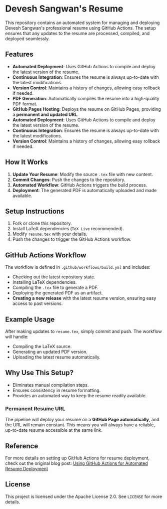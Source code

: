# Devesh Sangwan's Resume

This repository contains an automated system for managing and deploying Devesh Sangwan's professional resume using GitHub Actions. The setup ensures that any updates to the resume are processed, compiled, and deployed seamlessly.

## Features
- **Automated Deployment**: Uses GitHub Actions to compile and deploy the latest version of the resume.
- **Continuous Integration**: Ensures the resume is always up-to-date with the latest modifications.
- **Version Control**: Maintains a history of changes, allowing easy rollback if needed.
- **PDF Generation**: Automatically compiles the resume into a high-quality PDF format.
- **GitHub Pages Hosting**: Deploys the resume on GitHub Pages, providing a **permanent and updated URL**.
- **Automated Deployment**: Uses GitHub Actions to compile and deploy the latest version of the resume.
- **Continuous Integration**: Ensures the resume is always up-to-date with the latest modifications.
- **Version Control**: Maintains a history of changes, allowing easy rollback if needed.

## How It Works
1. **Update Your Resume**: Modify the source `.tex` file with new content.
2. **Commit Changes**: Push the changes to the repository.
3. **Automated Workflow**: GitHub Actions triggers the build process.
4. **Deployment**: The generated PDF is automatically uploaded and made available.

## Setup Instructions
1. Fork or clone this repository.
2. Install LaTeX dependencies (`TeX Live` recommended).
3. Modify `resume.tex` with your details.
4. Push the changes to trigger the GitHub Actions workflow.

## GitHub Actions Workflow
The workflow is defined in `.github/workflows/build.yml` and includes:
- Checking out the latest repository state.
- Installing LaTeX dependencies.
- Compiling the `.tex` file to generate a PDF.
- Deploying the generated PDF as an artifact.
- **Creating a new release** with the latest resume version, ensuring easy access to past versions.

## Example Usage
After making updates to `resume.tex`, simply commit and push. The workflow will handle:
- Compiling the LaTeX source.
- Generating an updated PDF version.
- Uploading the latest resume automatically.

## Why Use This Setup?
- Eliminates manual compilation steps.
- Ensures consistency in resume formatting.
- Provides an automated way to keep the resume readily available.

### **Permanent Resume URL**
The pipeline will deploy your resume on a **GitHub Page automatically**, and the URL will remain constant. This means you will always have a reliable, up-to-date resume accessible at the same link.

## Reference
For more details on setting up GitHub Actions for resume deployment, check out the original blog post: [Using GitHub Actions for Automated Resume Deployment](https://swiftlysingh.com/using-github-actions-for-automated-resume-deployment)

## License
This project is licensed under the Apache License 2.0. See `LICENSE` for more details.

